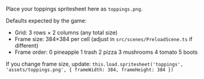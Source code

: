 <!-- Created: Added asset drop instructions for toppings spritesheet. -->

Place your toppings spritesheet here as `toppings.png`.

Defaults expected by the game:
- Grid: 3 rows × 2 columns (any total size)
- Frame size: 384×384 per cell (adjust in `src/scenes/PreloadScene.ts` if different)
- Frame order:
  0 pineapple
  1 trash
  2 pizza
  3 mushrooms
  4 tomato
  5 boots

If you change frame size, update:
`this.load.spritesheet('toppings', 'assets/toppings.png', { frameWidth: 384, frameHeight: 384 })`

